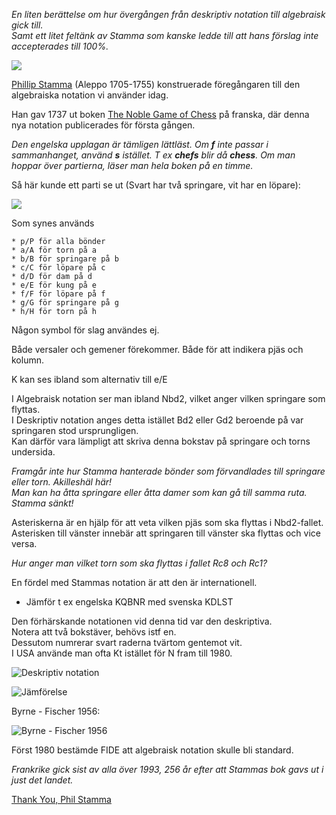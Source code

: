 *En liten berättelse om hur övergången från deskriptiv notation till algebraisk gick till.  
Samt ett litet feltänk av Stamma som kanske ledde till att hans förslag inte accepterades till 100%.*

![](https://blogger.googleusercontent.com/img/b/R29vZ2xl/AVvXsEhZBtvwmZoPJEvgaGnHuivlfADwGTZxsCjjJgK-0mZ2OhxaVrDmn3qoj6jlkEMQAEqOaMVmzE6kZdGhj46LEUdS1c4X4gxk41Y-BdOEsfiTT1CsLuiMKdF7q5qdlIguYpHRM0xaYDPkV6vZ/s1600/1stamma.jpg)

[Phillip Stamma](https://en.wikipedia.org/wiki/Philipp_Stamma) (Aleppo 1705-1755) konstruerade föregångaren till den algebraiska notation vi använder idag.

Han gav 1737 ut boken [The Noble Game of Chess](https://www.google.se/books/edition/The_Noble_Game_of_Chess/D_4UAAAAYAAJ?gbpv=0) på franska, där denna nya notation publicerades för första gången.

*Den engelska upplagan är tämligen lättläst. Om **f** inte passar i sammanhanget, använd **s** istället. T ex **chefs** blir då **chess**.
Om man hoppar över partierna, läser man hela boken på en timme.*

Så här kunde ett parti se ut (Svart har två springare, vit har en löpare):

![](X_stamma.png)

Som synes används 

	* p/P för alla bönder
	* a/A för torn på a
	* b/B för springare på b 
	* c/C för löpare på c
	* d/D för dam på d
	* e/E för kung på e
	* f/F för löpare på f
	* g/G för springare på g
	* h/H för torn på h

Någon symbol för slag användes ej.

Både versaler och gemener förekommer. Både för att indikera pjäs och kolumn.

K kan ses ibland som alternativ till e/E

I Algebraisk notation ser man ibland Nbd2, vilket anger vilken springare som flyttas.  
I Deskriptiv notation anges detta istället Bd2 eller Gd2 beroende på var springaren stod ursprungligen.  
Kan därför vara lämpligt att skriva denna bokstav på springare och torns undersida.  

*Framgår inte hur Stamma hanterade bönder som förvandlades till springare eller torn. Akilleshäl här!  
Man kan ha åtta springare eller åtta damer som kan gå till samma ruta. Stamma sänkt!*

Asteriskerna är en hjälp för att veta vilken pjäs som ska flyttas i Nbd2-fallet. Asterisken till vänster innebär att springaren till vänster ska flyttas och vice versa.

*Hur anger man vilket torn som ska flyttas i fallet Rc8 och Rc1?*

En fördel med Stammas notation är att den är internationell.

* Jämför t ex engelska KQBNR med svenska KDLST

Den förhärskande notationen vid denna tid var den deskriptiva.  
Notera att två bokstäver, behövs istf en.  
Dessutom numrerar svart raderna tvärtom gentemot vit.  
I USA använde man ofta Kt istället för N fram till 1980.  

![Deskriptiv notation](https://upload.wikimedia.org/wikipedia/commons/thumb/5/56/English_Descriptive_Chess_Notation.svg/577px-English_Descriptive_Chess_Notation.svg.png)

![Jämförelse](https://markalowery.net/wp-content/uploads/2019/01/comparison_descrip_algebr.gif)

Byrne - Fischer 1956:

![Byrne - Fischer 1956](https://images.chesscomfiles.com/uploads/v1/images_users/tiny_mce/chess_dot_tom/phpepIzjL.png)

Först 1980 bestämde FIDE att algebraisk notation skulle bli standard.  

*Frankrike gick sist av alla över 1993, 256 år efter att Stammas bok gavs ut i just det landet.*

[Thank You, Phil Stamma](https://tartajubow.blogspot.com/2019/03/thank-you-phil-stamma.html?lr=1726509521249)
